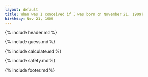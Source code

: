 ```yaml
---
layout: default
title: When was I conceived if I was born on November 21, 1909?
birthday: Nov 21, 1909
---
```


{% include header.md %}

{% include guess.md %}

{% include calculate.md %}

{% include safety.md %}

{% include footer.md %}



